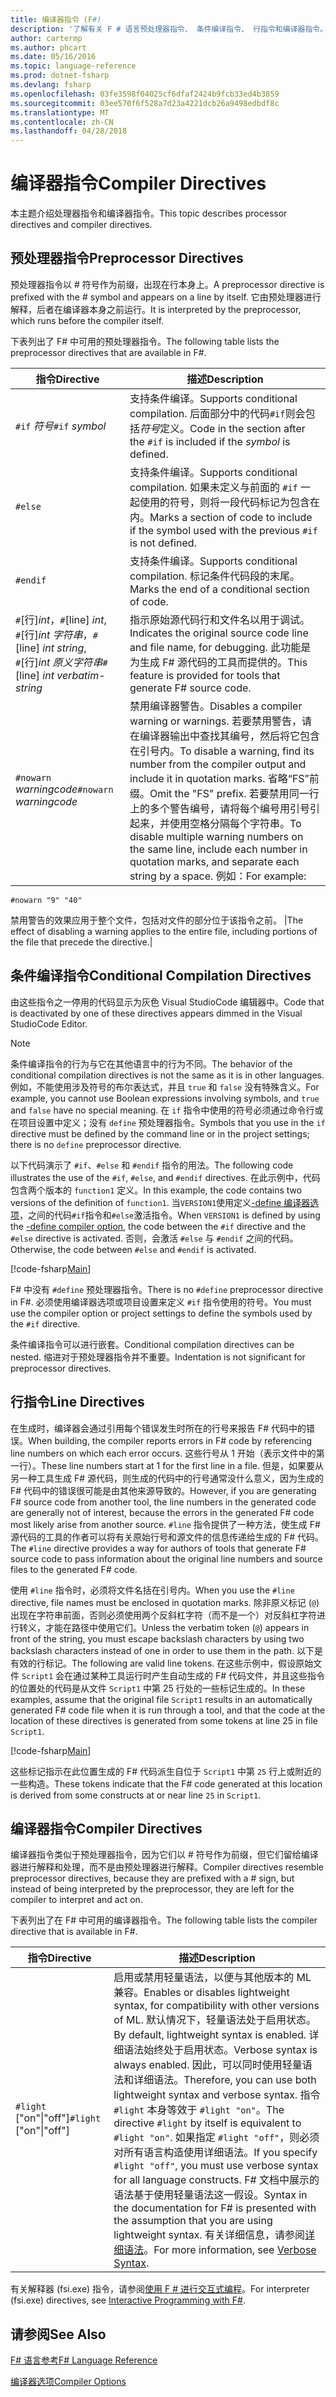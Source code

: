 ```yaml
---
title: 编译器指令 (F#)
description: '了解有关 F # 语言预处理器指令、 条件编译指令、 行指令和编译器指令。'
author: cartermp
ms.author: phcart
ms.date: 05/16/2016
ms.topic: language-reference
ms.prod: dotnet-fsharp
ms.devlang: fsharp
ms.openlocfilehash: 03fe3598f04025cf6dfaf2424b9fcb33ed4b3859
ms.sourcegitcommit: 03ee570f6f528a7d23a4221dcb26a9498edbdf8c
ms.translationtype: MT
ms.contentlocale: zh-CN
ms.lasthandoff: 04/28/2018
---
```

# <a name="compiler-directives"></a><span data-ttu-id="f6f80-103">编译器指令</span><span class="sxs-lookup"><span data-stu-id="f6f80-103">Compiler Directives</span></span>

<span data-ttu-id="f6f80-104">本主题介绍处理器指令和编译器指令。</span><span class="sxs-lookup"><span data-stu-id="f6f80-104">This topic describes processor directives and compiler directives.</span></span>


## <a name="preprocessor-directives"></a><span data-ttu-id="f6f80-105">预处理器指令</span><span class="sxs-lookup"><span data-stu-id="f6f80-105">Preprocessor Directives</span></span>
<span data-ttu-id="f6f80-106">预处理器指令以 # 符号作为前缀，出现在行本身上。</span><span class="sxs-lookup"><span data-stu-id="f6f80-106">A preprocessor directive is prefixed with the # symbol and appears on a line by itself.</span></span> <span data-ttu-id="f6f80-107">它由预处理器进行解释，后者在编译器本身之前运行。</span><span class="sxs-lookup"><span data-stu-id="f6f80-107">It is interpreted by the preprocessor, which runs before the compiler itself.</span></span>

<span data-ttu-id="f6f80-108">下表列出了 F# 中可用的预处理器指令。</span><span class="sxs-lookup"><span data-stu-id="f6f80-108">The following table lists the preprocessor directives that are available in F#.</span></span>


|<span data-ttu-id="f6f80-109">指令</span><span class="sxs-lookup"><span data-stu-id="f6f80-109">Directive</span></span>|<span data-ttu-id="f6f80-110">描述</span><span class="sxs-lookup"><span data-stu-id="f6f80-110">Description</span></span>|
|---------|-----------|
|<span data-ttu-id="f6f80-111">`#if` *符号*</span><span class="sxs-lookup"><span data-stu-id="f6f80-111">`#if` *symbol*</span></span>|<span data-ttu-id="f6f80-112">支持条件编译。</span><span class="sxs-lookup"><span data-stu-id="f6f80-112">Supports conditional compilation.</span></span> <span data-ttu-id="f6f80-113">后面部分中的代码`#if`则会包括*符号*定义。</span><span class="sxs-lookup"><span data-stu-id="f6f80-113">Code in the section after the `#if` is included if the *symbol* is defined.</span></span>|
|`#else`|<span data-ttu-id="f6f80-114">支持条件编译。</span><span class="sxs-lookup"><span data-stu-id="f6f80-114">Supports conditional compilation.</span></span> <span data-ttu-id="f6f80-115">如果未定义与前面的 `#if` 一起使用的符号，则将一段代码标记为包含在内。</span><span class="sxs-lookup"><span data-stu-id="f6f80-115">Marks a section of code to include if the symbol used with the previous `#if` is not defined.</span></span>|
|`#endif`|<span data-ttu-id="f6f80-116">支持条件编译。</span><span class="sxs-lookup"><span data-stu-id="f6f80-116">Supports conditional compilation.</span></span> <span data-ttu-id="f6f80-117">标记条件代码段的末尾。</span><span class="sxs-lookup"><span data-stu-id="f6f80-117">Marks the end of a conditional section of code.</span></span>|
|<span data-ttu-id="f6f80-118">`#`[行]*int*，</span><span class="sxs-lookup"><span data-stu-id="f6f80-118">`#`[line] *int*,</span></span><br/><span data-ttu-id="f6f80-119">`#`[行]*int* *字符串*，</span><span class="sxs-lookup"><span data-stu-id="f6f80-119">`#`[line] *int* *string*,</span></span><br/><span data-ttu-id="f6f80-120">`#`[行]*int* *原义字符串*</span><span class="sxs-lookup"><span data-stu-id="f6f80-120">`#`[line] *int* *verbatim-string*</span></span>|<span data-ttu-id="f6f80-121">指示原始源代码行和文件名以用于调试。</span><span class="sxs-lookup"><span data-stu-id="f6f80-121">Indicates the original source code line and file name, for debugging.</span></span> <span data-ttu-id="f6f80-122">此功能是为生成 F# 源代码的工具而提供的。</span><span class="sxs-lookup"><span data-stu-id="f6f80-122">This feature is provided for tools that generate F# source code.</span></span>|
|<span data-ttu-id="f6f80-123">`#nowarn` *warningcode*</span><span class="sxs-lookup"><span data-stu-id="f6f80-123">`#nowarn` *warningcode*</span></span>|<span data-ttu-id="f6f80-124">禁用编译器警告。</span><span class="sxs-lookup"><span data-stu-id="f6f80-124">Disables a compiler warning or warnings.</span></span> <span data-ttu-id="f6f80-125">若要禁用警告，请在编译器输出中查找其编号，然后将它包含在引号内。</span><span class="sxs-lookup"><span data-stu-id="f6f80-125">To disable a warning, find its number from the compiler output and include it in quotation marks.</span></span> <span data-ttu-id="f6f80-126">省略“FS”前缀。</span><span class="sxs-lookup"><span data-stu-id="f6f80-126">Omit the "FS" prefix.</span></span> <span data-ttu-id="f6f80-127">若要禁用同一行上的多个警告编号，请将每个编号用引号引起来，并使用空格分隔每个字符串。</span><span class="sxs-lookup"><span data-stu-id="f6f80-127">To disable multiple warning numbers on the same line, include each number in quotation marks, and separate each string by a space.</span></span> <span data-ttu-id="f6f80-128">例如：</span><span class="sxs-lookup"><span data-stu-id="f6f80-128">For example:</span></span>

`#nowarn "9" "40"`


<span data-ttu-id="f6f80-129">禁用警告的效果应用于整个文件，包括对文件的部分位于该指令之前。 |</span><span class="sxs-lookup"><span data-stu-id="f6f80-129">The effect of disabling a warning applies to the entire file, including portions of the file that precede the directive.|</span></span>

## <a name="conditional-compilation-directives"></a><span data-ttu-id="f6f80-130">条件编译指令</span><span class="sxs-lookup"><span data-stu-id="f6f80-130">Conditional Compilation Directives</span></span>
<span data-ttu-id="f6f80-131">由这些指令之一停用的代码显示为灰色 Visual StudioCode 编辑器中。</span><span class="sxs-lookup"><span data-stu-id="f6f80-131">Code that is deactivated by one of these directives appears dimmed in the Visual StudioCode Editor.</span></span>


>[!NOTE] 
<span data-ttu-id="f6f80-132">条件编译指令的行为与它在其他语言中的行为不同。</span><span class="sxs-lookup"><span data-stu-id="f6f80-132">The behavior of the conditional compilation directives is not the same as it is in other languages.</span></span> <span data-ttu-id="f6f80-133">例如，不能使用涉及符号的布尔表达式，并且 `true` 和 `false` 没有特殊含义。</span><span class="sxs-lookup"><span data-stu-id="f6f80-133">For example, you cannot use Boolean expressions involving symbols, and `true` and `false` have no special meaning.</span></span> <span data-ttu-id="f6f80-134">在 `if` 指令中使用的符号必须通过命令行或在项目设置中定义；没有 `define` 预处理器指令。</span><span class="sxs-lookup"><span data-stu-id="f6f80-134">Symbols that you use in the `if` directive must be defined by the command line or in the project settings; there is no `define` preprocessor directive.</span></span>


<span data-ttu-id="f6f80-135">以下代码演示了 `#if`、`#else` 和 `#endif` 指令的用法。</span><span class="sxs-lookup"><span data-stu-id="f6f80-135">The following code illustrates the use of the `#if`, `#else`, and `#endif` directives.</span></span> <span data-ttu-id="f6f80-136">在此示例中，代码包含两个版本的 `function1` 定义。</span><span class="sxs-lookup"><span data-stu-id="f6f80-136">In this example, the code contains two versions of the definition of `function1`.</span></span> <span data-ttu-id="f6f80-137">当`VERSION1`使用定义[-define 编译器选项](https://msdn.microsoft.com/library/434394ae-0d4a-459c-a684-bffede519a04)，之间的代码`#if`指令和`#else`激活指令。</span><span class="sxs-lookup"><span data-stu-id="f6f80-137">When `VERSION1` is defined by using the [-define compiler option](https://msdn.microsoft.com/library/434394ae-0d4a-459c-a684-bffede519a04), the code between the `#if` directive and the `#else` directive is activated.</span></span> <span data-ttu-id="f6f80-138">否则，会激活 `#else` 与 `#endif` 之间的代码。</span><span class="sxs-lookup"><span data-stu-id="f6f80-138">Otherwise, the code between `#else` and `#endif` is activated.</span></span>

[!code-fsharp[Main](../../../samples/snippets/fsharp/lang-ref-2/snippet7301.fs)]

<span data-ttu-id="f6f80-139">F# 中没有 `#define` 预处理器指令。</span><span class="sxs-lookup"><span data-stu-id="f6f80-139">There is no `#define` preprocessor directive in F#.</span></span> <span data-ttu-id="f6f80-140">必须使用编译器选项或项目设置来定义 `#if` 指令使用的符号。</span><span class="sxs-lookup"><span data-stu-id="f6f80-140">You must use the compiler option or project settings to define the symbols used by the `#if` directive.</span></span>

<span data-ttu-id="f6f80-141">条件编译指令可以进行嵌套。</span><span class="sxs-lookup"><span data-stu-id="f6f80-141">Conditional compilation directives can be nested.</span></span> <span data-ttu-id="f6f80-142">缩进对于预处理器指令并不重要。</span><span class="sxs-lookup"><span data-stu-id="f6f80-142">Indentation is not significant for preprocessor directives.</span></span>


## <a name="line-directives"></a><span data-ttu-id="f6f80-143">行指令</span><span class="sxs-lookup"><span data-stu-id="f6f80-143">Line Directives</span></span>
<span data-ttu-id="f6f80-144">在生成时，编译器会通过引用每个错误发生时所在的行号来报告 F# 代码中的错误。</span><span class="sxs-lookup"><span data-stu-id="f6f80-144">When building, the compiler reports errors in F# code by referencing line numbers on which each error occurs.</span></span> <span data-ttu-id="f6f80-145">这些行号从 1 开始（表示文件中的第一行）。</span><span class="sxs-lookup"><span data-stu-id="f6f80-145">These line numbers start at 1 for the first line in a file.</span></span> <span data-ttu-id="f6f80-146">但是，如果要从另一种工具生成 F# 源代码，则生成的代码中的行号通常没什么意义，因为生成的 F# 代码中的错误很可能是由其他来源导致的。</span><span class="sxs-lookup"><span data-stu-id="f6f80-146">However, if you are generating F# source code from another tool, the line numbers in the generated code are generally not of interest, because the errors in the generated F# code most likely arise from another source.</span></span> <span data-ttu-id="f6f80-147">`#line` 指令提供了一种方法，使生成 F# 源代码的工具的作者可以将有关原始行号和源文件的信息传递给生成的 F# 代码。</span><span class="sxs-lookup"><span data-stu-id="f6f80-147">The `#line` directive provides a way for authors of tools that generate F# source code to pass information about the original line numbers and source files to the generated F# code.</span></span>

<span data-ttu-id="f6f80-148">使用 `#line` 指令时，必须将文件名括在引号内。</span><span class="sxs-lookup"><span data-stu-id="f6f80-148">When you use the `#line` directive, file names must be enclosed in quotation marks.</span></span> <span data-ttu-id="f6f80-149">除非原义标记 (`@`) 出现在字符串前面，否则必须使用两个反斜杠字符（而不是一个）对反斜杠字符进行转义，才能在路径中使用它们。</span><span class="sxs-lookup"><span data-stu-id="f6f80-149">Unless the verbatim token (`@`) appears in front of the string, you must escape backslash characters by using two backslash characters instead of one in order to use them in the path.</span></span> <span data-ttu-id="f6f80-150">以下是有效的行标记。</span><span class="sxs-lookup"><span data-stu-id="f6f80-150">The following are valid line tokens.</span></span> <span data-ttu-id="f6f80-151">在这些示例中，假设原始文件 `Script1` 会在通过某种工具运行时产生自动生成的 F# 代码文件，并且这些指令的位置处的代码是从文件 `Script1` 中第 25 行处的一些标记生成的。</span><span class="sxs-lookup"><span data-stu-id="f6f80-151">In these examples, assume that the original file `Script1` results in an automatically generated F# code file when it is run through a tool, and that the code at the location of these directives is generated from some tokens at line 25 in file `Script1`.</span></span>

[!code-fsharp[Main](../../../samples/snippets/fsharp/lang-ref-2/snippet7303.fs)]

<span data-ttu-id="f6f80-152">这些标记指示在此位置生成的 F# 代码派生自位于 `Script1` 中第 `25` 行上或附近的一些构造。</span><span class="sxs-lookup"><span data-stu-id="f6f80-152">These tokens indicate that the F# code generated at this location is derived from some constructs at or near line `25` in `Script1`.</span></span>


## <a name="compiler-directives"></a><span data-ttu-id="f6f80-153">编译器指令</span><span class="sxs-lookup"><span data-stu-id="f6f80-153">Compiler Directives</span></span>
<span data-ttu-id="f6f80-154">编译器指令类似于预处理器指令，因为它们以 # 符号作为前缀，但它们留给编译器进行解释和处理，而不是由预处理器进行解释。</span><span class="sxs-lookup"><span data-stu-id="f6f80-154">Compiler directives resemble preprocessor directives, because they are prefixed with a # sign, but instead of being interpreted by the preprocessor, they are left for the compiler to interpret and act on.</span></span>

<span data-ttu-id="f6f80-155">下表列出了在 F# 中可用的编译器指令。</span><span class="sxs-lookup"><span data-stu-id="f6f80-155">The following table lists the compiler directive that is available in F#.</span></span>


|<span data-ttu-id="f6f80-156">指令</span><span class="sxs-lookup"><span data-stu-id="f6f80-156">Directive</span></span>|<span data-ttu-id="f6f80-157">描述</span><span class="sxs-lookup"><span data-stu-id="f6f80-157">Description</span></span>|
|---------|-----------|
|<span data-ttu-id="f6f80-158">`#light` ["on"&#124;"off"]</span><span class="sxs-lookup"><span data-stu-id="f6f80-158">`#light` ["on"&#124;"off"]</span></span>|<span data-ttu-id="f6f80-159">启用或禁用轻量语法，以便与其他版本的 ML 兼容。</span><span class="sxs-lookup"><span data-stu-id="f6f80-159">Enables or disables lightweight syntax, for compatibility with other versions of ML.</span></span> <span data-ttu-id="f6f80-160">默认情况下，轻量语法处于启用状态。</span><span class="sxs-lookup"><span data-stu-id="f6f80-160">By default, lightweight syntax is enabled.</span></span> <span data-ttu-id="f6f80-161">详细语法始终处于启用状态。</span><span class="sxs-lookup"><span data-stu-id="f6f80-161">Verbose syntax is always enabled.</span></span> <span data-ttu-id="f6f80-162">因此，可以同时使用轻量语法和详细语法。</span><span class="sxs-lookup"><span data-stu-id="f6f80-162">Therefore, you can use both lightweight syntax and verbose syntax.</span></span> <span data-ttu-id="f6f80-163">指令 `#light` 本身等效于 `#light "on"`。</span><span class="sxs-lookup"><span data-stu-id="f6f80-163">The directive `#light` by itself is equivalent to `#light "on"`.</span></span> <span data-ttu-id="f6f80-164">如果指定 `#light "off"`，则必须对所有语言构造使用详细语法。</span><span class="sxs-lookup"><span data-stu-id="f6f80-164">If you specify `#light "off"`, you must use verbose syntax for all language constructs.</span></span> <span data-ttu-id="f6f80-165">F# 文档中展示的语法基于使用轻量语法这一假设。</span><span class="sxs-lookup"><span data-stu-id="f6f80-165">Syntax in the documentation for F# is presented with the assumption that you are using lightweight syntax.</span></span> <span data-ttu-id="f6f80-166">有关详细信息，请参阅[详细语法](verbose-syntax.md)。</span><span class="sxs-lookup"><span data-stu-id="f6f80-166">For more information, see [Verbose Syntax](verbose-syntax.md).</span></span>|
<span data-ttu-id="f6f80-167">有关解释器 (fsi.exe) 指令，请参阅[使用 F # 进行交互式编程](../tutorials/fsharp-interactive/index.md)。</span><span class="sxs-lookup"><span data-stu-id="f6f80-167">For interpreter (fsi.exe) directives, see [Interactive Programming with F#](../tutorials/fsharp-interactive/index.md).</span></span>


## <a name="see-also"></a><span data-ttu-id="f6f80-168">请参阅</span><span class="sxs-lookup"><span data-stu-id="f6f80-168">See Also</span></span>
[<span data-ttu-id="f6f80-169">F# 语言参考</span><span class="sxs-lookup"><span data-stu-id="f6f80-169">F# Language Reference</span></span>](index.md)

[<span data-ttu-id="f6f80-170">编译器选项</span><span class="sxs-lookup"><span data-stu-id="f6f80-170">Compiler Options</span></span>](compiler-options.md)

